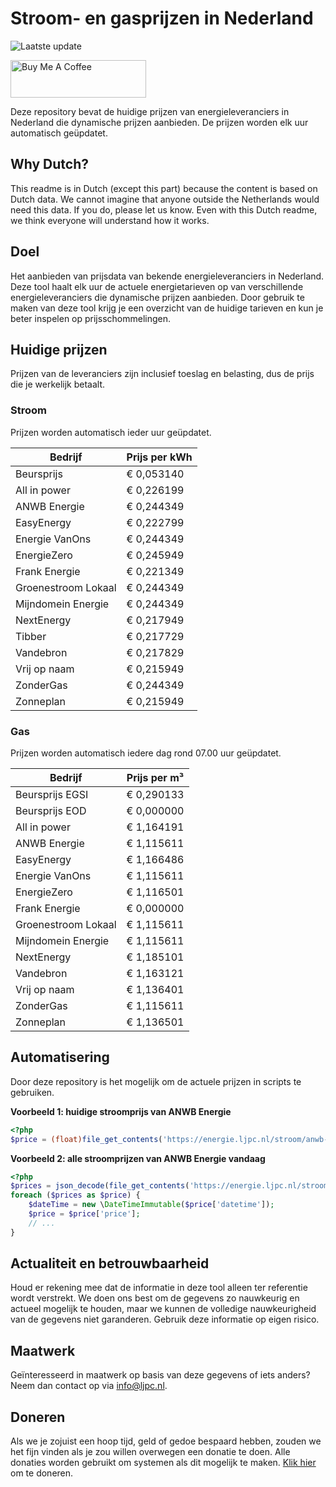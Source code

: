 # Stroom- en gasprijzen in Nederland

![Laatste update](https://img.shields.io/badge/laatste%20update-2024--02--02%2004%3A00%20CET-brightgreen)

<a href="https://www.buymeacoffee.com/Lars-" target="_blank"><img src="https://cdn.buymeacoffee.com/buttons/v2/default-orange.png" alt="Buy Me A Coffee" height="60" style="height: 60px !important;width: 217px !important;" ></a>

Deze repository bevat de huidige prijzen van energieleveranciers in Nederland die dynamische prijzen aanbieden. De prijzen worden elk uur automatisch geüpdatet.

## Why Dutch?

This readme is in Dutch (except this part) because the content is based on Dutch data. We cannot imagine that anyone outside the Netherlands would need this data. If you do, please let us know. Even with this Dutch readme, we think
everyone will understand how it works.

## Doel

Het aanbieden van prijsdata van bekende energieleveranciers in Nederland. Deze tool haalt elk uur de actuele energietarieven op van verschillende energieleveranciers die dynamische prijzen aanbieden. Door gebruik te maken van deze tool
krijg je een overzicht van de huidige tarieven en kun je beter inspelen op prijsschommelingen.

## Huidige prijzen

Prijzen van de leveranciers zijn inclusief toeslag en belasting, dus de prijs die je werkelijk betaalt.

### Stroom

Prijzen worden automatisch ieder uur geüpdatet.

 Bedrijf | Prijs per kWh 
---------|---------------
Beursprijs | € 0,053140
All in power | € 0,226199
ANWB Energie | € 0,244349
EasyEnergy | € 0,222799
Energie VanOns | € 0,244349
EnergieZero | € 0,245949
Frank Energie | € 0,221349
Groenestroom Lokaal | € 0,244349
Mijndomein Energie | € 0,244349
NextEnergy | € 0,217949
Tibber | € 0,217729
Vandebron | € 0,217829
Vrij op naam | € 0,215949
ZonderGas | € 0,244349
Zonneplan | € 0,215949


### Gas

Prijzen worden automatisch iedere dag rond 07.00 uur geüpdatet.

 Bedrijf | Prijs per m³ 
---------|--------------
Beursprijs EGSI | € 0,290133
Beursprijs EOD | € 0,000000
All in power | € 1,164191
ANWB Energie | € 1,115611
EasyEnergy | € 1,166486
Energie VanOns | € 1,115611
EnergieZero | € 1,116501
Frank Energie | € 0,000000
Groenestroom Lokaal | € 1,115611
Mijndomein Energie | € 1,115611
NextEnergy | € 1,185101
Vandebron | € 1,163121
Vrij op naam | € 1,136401
ZonderGas | € 1,115611
Zonneplan | € 1,136501


## Automatisering

Door deze repository is het mogelijk om de actuele prijzen in scripts te gebruiken.

**Voorbeeld 1: huidige stroomprijs van ANWB Energie**

```php
<?php
$price = (float)file_get_contents('https://energie.ljpc.nl/stroom/anwb-energie-nu.txt');

```

**Voorbeeld 2: alle stroomprijzen van ANWB Energie vandaag**

```php
<?php
$prices = json_decode(file_get_contents('https://energie.ljpc.nl/stroom/all-in-power-vandaag.json'),true);
foreach ($prices as $price) {
    $dateTime = new \DateTimeImmutable($price['datetime']);
    $price = $price['price'];
    // ...
}
```

## Actualiteit en betrouwbaarheid

Houd er rekening mee dat de informatie in deze tool alleen ter referentie wordt verstrekt. We doen ons best om de gegevens zo nauwkeurig en actueel mogelijk te houden, maar we kunnen de volledige nauwkeurigheid van de gegevens niet
garanderen. Gebruik deze informatie op eigen risico.

## Maatwerk

Geïnteresseerd in maatwerk op basis van deze gegevens of iets anders? Neem dan contact op
via [info@ljpc.nl](mailto:info@ljpc.nl?subject=Energie%20prijzen).

## Doneren

Als we je zojuist een hoop tijd, geld of gedoe bespaard hebben, zouden we het fijn vinden als je zou willen overwegen een
donatie te doen. Alle donaties worden gebruikt om systemen als dit mogelijk te
maken. [Klik hier](https://www.buymeacoffee.com/Lars-) om te doneren.

